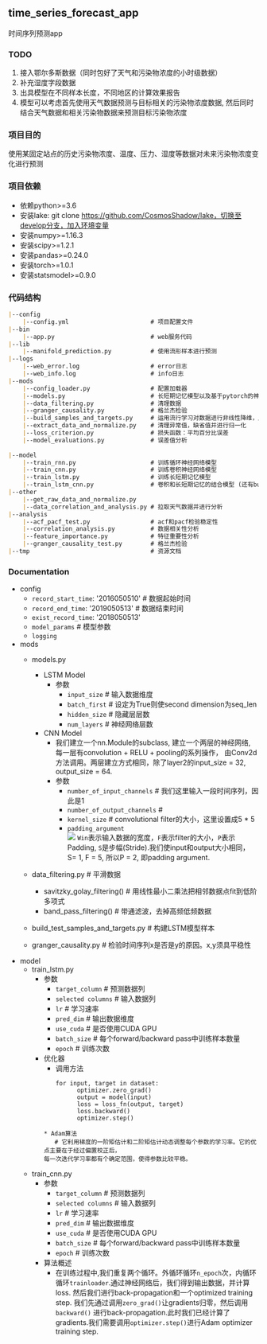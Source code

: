 ## time_series_forecast_app
时间序列预测app

### TODO
1. 接入鄂尔多斯数据（同时包好了天气和污染物浓度的小时级数据）
2. 补充湿度字段数据
3. 出具模型在不同样本长度，不同地区的计算效果报告
4. 模型可以考虑首先使用天气数据预测与目标相关的污染物浓度数据, 然后同时结合天气数据和相关污染物数据来预测目标污染物浓度

### 项目目的
使用某固定站点的历史污染物浓度、温度、压力、湿度等数据对未来污染物浓度变化进行预测

### 项目依赖
* 依赖python>=3.6
* 安装lake: git clone https://github.com/CosmosShadow/lake，切换至develop分支，加入环境变量
* 安装numpy>=1.16.3
* 安装scipy>=1.2.1
* 安装pandas>=0.24.0
* 安装torch>=1.0.1
* 安装statsmodel>=0.9.0

### 代码结构
```markdown
|--config
    |--config.yml                       # 项目配置文件
|--bin
    |--app.py                           # web服务代码
|--lib
    |--manifold_prediction.py           # 使用流形样本进行预测
|--logs
    |--web_error.log                    # error日志
    |--web_info.log                     # info日志
|--mods
    |--config_loader.py                 # 配置加载器
    |--models.py                        # 长短期记忆模型以及基于pytorch的神经网络训练和预测模型
    |--data_filtering.py                # 清理数据
    |--granger_causality.py             # 格兰杰检验
    |--build_samples_and_targets.py     # 运用流行学习对数据进行非线性降维，用更少的数据表示更多的信息 
    |--extract_data_and_normalize.py    # 清理异常值，缺省值并进行归一化
    |--loss_criterion.py                # 损失函数：平均百分比误差
    |--model_evaluations.py             # 误差值分析
           
|--model 
    |--train_rnn.py                     # 训练循环神经网络模型
    |--train_cnn.py                     # 训练卷积神经网络模型
    |--train_lstm.py                    # 训练长短期记忆模型   
    |--train_lstm_cnn.py                # 卷积和长短期记忆的结合模型 (还有bug) 
|--other
    |--get_raw_data_and_normalize.py 
    |--data_correlation_and_analysis.py # 拉取天气数据并进行分析
|--analysis 
    |--acf_pacf_test.py                 # acf和pacf检验稳定性
    |--correlation_analysis.py          # 数据相关性分析
    |--feature_importance.py            # 特征重要性分析
    |--granger_causality_test.py        # 格兰杰检验
|--tmp                                  # 资源文档

```

### Documentation
* config 
    * `record_start_time`: '2016050510'   # 数据起始时间
    * `record_end_time`: '2019050513'     # 数据结束时间
    * `exist_record_time`: '2018050513'   
    * `model_params`                      # 模型参数
    * `logging`                           
* mods
    * models.py                         
        * LSTM Model 
            * 参数
                * `input_size`              # 输入数据维度
                * `batch_first`             # 设定为True则使second dimension为seq_len
                * `hidden_size`             # 隐藏层层数
                * `num_layers`              # 神经网络层数
        * CNN Model 
            * 我们建立一个nn.Module的subclass, 建立一个两层的神经网络, 每一层有convolution + RELU + pooling的系列操作，
            由Conv2d方法调用。两层建立方式相同，除了layer2的input_size = 32, output_size = 64.
            * 参数
                * `number_of_input_channels`    # 我们这里输入一段时间序列，因此是1
                * `number_of_output_channels`   # 
                * `kernel_size`                 # convolutional filter的大小，这里设置成5 * 5
                * `padding_argument`            
                    ![](http://latex.codecogs.com/gif.latex?\\\Wout=\frac{Win-F+2P}{S}+1)
                    `Win`表示输入数据的宽度，`F`表示filter的大小，`P`表示Padding, `S`是步幅(Stride).我们使input和output大小相同，
                    S= 1, F = 5, 所以P = 2, 即padding argument. 
                    
                
                        
    * data_filtering.py                 # 平滑数据
        * savitzky_golay_filtering()    # 用线性最小二乘法把相邻数据点fit到低阶多项式 
        * band_pass_filtering()         # 带通滤波，去掉高频低频数据      
    * build_test_samples_and_targets.py # 构建LSTM模型样本
    * granger_causality.py              # 检验时间序列x是否是y的原因。x,y须具平稳性
* model
    * train_lstm.py
        * 参数
            * `target_column`           # 预测数据列
            * `selected columns`        # 输入数据列
            * `lr`                      # 学习速率
            * `pred_dim`                # 输出数据维度
            * `use_cuda`                # 是否使用CUDA GPU 
            * `batch_size`              # 每个forward/backward pass中训练样本数量
            * `epoch`                   # 训练次数
        * 优化器
            * 调用方法
              ``````
              for input, target in dataset:
                    optimizer.zero_grad()
                    output = model(input)
                    loss = loss_fn(output, target)
                    loss.backward()
                    optimizer.step()
             `````` 
            * Adam算法    
                # 它利用梯度的一阶矩估计和二阶矩估计动态调整每个参数的学习率。它的优点主要在于经过偏置校正后，
            每一次迭代学习率都有个确定范围，使得参数比较平稳。

    * train_cnn.py 
        * 参数 
            * `target_column`           # 预测数据列
            * `selected columns`        # 输入数据列
            * `lr`                      # 学习速率
            * `pred_dim`                # 输出数据维度
            * `use_cuda`                # 是否使用CUDA GPU 
            * `batch_size`              # 每个forward/backward pass中训练样本数量
            * `epoch`                   # 训练次数
        * 算法概述
            * 在训练过程中,我们重复两个循环。外循环循环`n_epoch`次，内循环循环`trainloader`.通过神经网络后，我们得到输出数据，并计算loss.
            然后我们进行back-propagation和一个optimized training step. 我们先通过调用`zero_grad()`让gradients归零，然后调用`backward()`
            进行back-propagation.此时我们已经计算了gradients.我们需要调用`optimizer.step()`进行Adam optimizer training step.
            
            
                                
